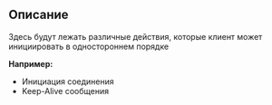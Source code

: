 ## Описание

Здесь будут лежать различные действия,
которые клиент может инициировать в одностороннем порядке

**Например:**

- Инициация соединения
- Keep-Alive сообщения